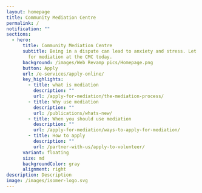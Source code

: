 ```yaml
---
layout: homepage
title: Community Mediation Centre
permalink: /
notification: ""
sections:
  - hero:
      title: Community Mediation Centre
      subtitle: Being in a dispute can lead to anxiety and stress. Let us help. Apply
        for mediation at the CMC today.
      background: /images/Web Revamp pics/Homepage.png
      button: Apply
      url: /e-services/apply-online/
      key_highlights:
        - title: what is mediation
          description: ""
          url: /apply-for-mediation/the-mediation-process/
        - title: Why use mediation
          description: ""
          url: /publications/whats-new/
        - title: When you should use mediation
          description: ""
          url: /apply-for-mediation/ways-to-apply-for-mediation/
        - title: How to apply
          description: ""
          url: /partner-with-us/apply-to-volunteer/
      variant: floating
      size: md
      backgroundColor: gray
      alignment: right
description: Description
image: /images/isomer-logo.svg
---
```

